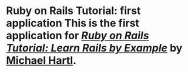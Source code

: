 # Ruby on Rails Tutorial: first application  This is the first application for [*Ruby on Rails Tutorial: Learn Rails by Example*](http://railstutorial.org/) by [Michael Hartl](http://michaelhartl.com/).